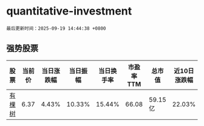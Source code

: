 # quantitative-investment

`最后更新时间：2025-09-19 14:44:38 +0800`

## 强势股票

|股票|当前价|当日涨跌幅|当日振幅|当日换手率|市盈率TTM|总市值|近10日涨跌幅|
|----|----|----|----|----|----|----|----|
|[有棵树](https://xueqiu.com/S/SZ300209)|6.37|4.43%|10.33%|15.44%|66.08|59.15亿|22.03%|
